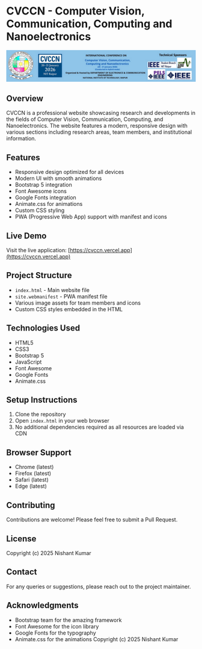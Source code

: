 # CVCCN - Computer Vision, Communication, Computing and Nanoelectronics

![Header Image](headerieee.png)

## Overview
CVCCN is a professional website showcasing research and developments in the fields of Computer Vision, Communication, Computing, and Nanoelectronics. The website features a modern, responsive design with various sections including research areas, team members, and institutional information.

## Features
- Responsive design optimized for all devices
- Modern UI with smooth animations
- Bootstrap 5 integration
- Font Awesome icons
- Google Fonts integration
- Animate.css for animations
- Custom CSS styling
- PWA (Progressive Web App) support with manifest and icons

## Live Demo
Visit the live application: [https://cvccn.vercel.app](https://cvccn.vercel.app)

## Project Structure
- `index.html` - Main website file
- `site.webmanifest` - PWA manifest file
- Various image assets for team members and icons
- Custom CSS styles embedded in the HTML

## Technologies Used
- HTML5
- CSS3
- Bootstrap 5
- JavaScript
- Font Awesome
- Google Fonts
- Animate.css

## Setup Instructions
1. Clone the repository
2. Open `index.html` in your web browser
3. No additional dependencies required as all resources are loaded via CDN

## Browser Support
- Chrome (latest)
- Firefox (latest)
- Safari (latest)
- Edge (latest)

## Contributing
Contributions are welcome! Please feel free to submit a Pull Request.

## License
Copyright (c) 2025 Nishant Kumar

## Contact
For any queries or suggestions, please reach out to the project maintainer.

## Acknowledgments
- Bootstrap team for the amazing framework
- Font Awesome for the icon library
- Google Fonts for the typography
- Animate.css for the animations
Copyright (c) 2025 Nishant Kumar

